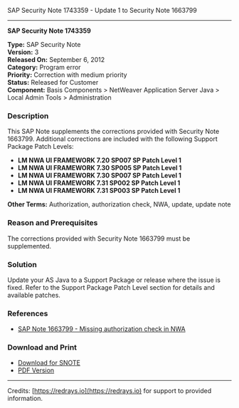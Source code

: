 SAP Security Note 1743359 - Update 1 to Security Note 1663799

---

**SAP Security Note 1743359**

**Type:** SAP Security Note  
**Version:** 3  
**Released On:** September 6, 2012  
**Category:** Program error  
**Priority:** Correction with medium priority  
**Status:** Released for Customer  
**Component:** Basis Components > NetWeaver Application Server Java > Local Admin Tools > Administration

### Description

This SAP Note supplements the corrections provided with Security Note 1663799. Additional corrections are included with the following Support Package Patch Levels:

- **LM NWA UI FRAMEWORK 7.20 SP007 SP Patch Level 1**
- **LM NWA UI FRAMEWORK 7.30 SP005 SP Patch Level 1**
- **LM NWA UI FRAMEWORK 7.30 SP007 SP Patch Level 1**
- **LM NWA UI FRAMEWORK 7.31 SP002 SP Patch Level 1**
- **LM NWA UI FRAMEWORK 7.31 SP003 SP Patch Level 1**

**Other Terms:** Authorization, authorization check, NWA, update, update note

### Reason and Prerequisites

The corrections provided with Security Note 1663799 must be supplemented.

### Solution

Update your AS Java to a Support Package or release where the issue is fixed. Refer to the Support Package Patch Level section for details and available patches.

### References

- [SAP Note 1663799 - Missing authorization check in NWA](https://me.sap.com/notes/1663799)

### Download and Print

- [Download for SNOTE](https://me.sap.com/notes/0040000017473652017)
- [PDF Version](https://userapps.support.sap.com/sap/support/sfm/notes/print/0001743359?language=en-US&token=B458C63ED1575EA24DF3551F5AE0912E)

---

Credits: [https://redrays.io](https://redrays.io) for support to provided information.